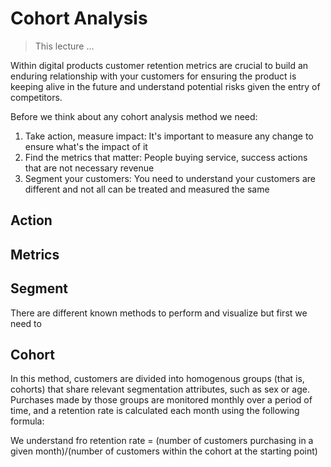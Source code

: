 # Cohort Analysis

> This lecture ...

Within digital products customer retention metrics are crucial to build an enduring relationship with your customers for ensuring the product is keeping alive in the future and understand potential risks given the entry of competitors.

Before we think about any cohort analysis method we need:

1. Take action, measure impact: It's important to measure any change to ensure what's the impact of it
2. Find the metrics that matter: People buying service, success actions that are not necessary revenue
3. Segment your customers: You need to understand your customers are different and not all can be treated and measured the same

## Action


## Metrics



## Segment





There are different known methods to perform and visualize  but first we need to 

## Cohort
In this method, customers are divided into homogenous groups (that is, cohorts) that share relevant segmentation attributes, such as sex or age.
Purchases made by those groups are monitored monthly over a period of time, and a retention rate is calculated each month using the following formula:

We understand fro retention rate = (number of customers purchasing in a given month)/(number of customers within the cohort at the starting point)
